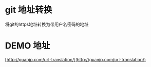 # git 地址转换

  将git的https地址转换为带用户名密码的地址

# DEMO 地址

  [http://guanjp.com/url-translation/](http://guanjp.com/url-translation/)